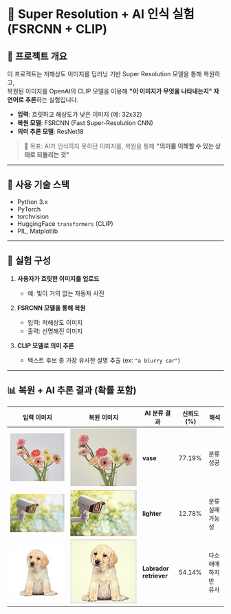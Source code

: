 # 🚀 Super Resolution + AI 인식 실험 (FSRCNN + CLIP)

## 📌 프로젝트 개요

이 프로젝트는 저해상도 이미지를 딥러닝 기반 Super Resolution 모델을 통해 복원하고,  
복원된 이미지를 OpenAI의 CLIP 모델을 이용해 **"이 이미지가 무엇을 나타내는지" 자연어로 추론**하는 실험입니다.

- **입력**: 흐릿하고 해상도가 낮은 이미지 (예: 32x32)
- **복원 모델**: FSRCNN (Fast Super-Resolution CNN)
- **의미 추론 모델**: ResNet18

> 🌟 목표: AI가 인식하지 못하던 이미지를, 복원을 통해 **"의미를 이해할 수 있는 상태로 되돌리는 것"**

---

## 🧠 사용 기술 스택

- Python 3.x
- PyTorch
- torchvision
- HuggingFace `transformers` (CLIP)
- PIL, Matplotlib

---

## 🧪 실험 구성

1. **사용자가 흐릿한 이미지를 업로드**

   - 예: 빛이 거의 없는 자동차 사진

2. **FSRCNN 모델을 통해 복원**

   - 입력: 저해상도 이미지
   - 출력: 선명해진 이미지

3. **CLIP 모델로 의미 추론**
   - 텍스트 후보 중 가장 유사한 설명 추출 (ex: `"a blurry car"`)

---

## 📊 복원 + AI 추론 결과 (확률 포함)

| 입력 이미지 | 복원 이미지 | AI 분류 결과 | 신뢰도 (%) | 해석 |
|--------------|--------------|----------------|--------------|--------|
| ![](./data/low_res/ad8e0cd7-f025-4ce5-be03-4f3bd118e5f2.jpg) | ![](./results/predicted/ad8e0cd7-f025-4ce5-be03-4f3bd118e5f2.jpg) | **vase** | 77.19% | 분류 성공 |
| ![](./data/low_res/images%20(1).jpg) | ![](./results/predicted/images%20(1).jpg) | **lighter** | 12.78% | 분류 실패 가능성 |
| ![](./data/low_res/images.jpg) | ![](./results/predicted/images.jpg) | **Labrador retriever** | 54.14% | 다소 애매하지만 유사 |

